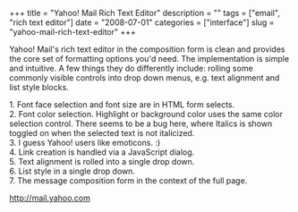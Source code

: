+++
title = "Yahoo! Mail Rich Text Editor"
description = ""
tags = ["email", "rich text editor"]
date = "2008-07-01"
categories = ["interface"]
slug = "yahoo-mail-rich-text-editor"
+++


<p>Yahoo! Mail's rich text editor in the composition form is clean and provides the core set of formatting options you'd need. The implementation is simple and intuitive. A few things they do differently include: rolling some commonly visible controls into drop down menus, e.g. text alignment and list style blocks.</p>
<div id="screens-full" class="clear"><div class="caption">1. Font face selection and font size are in HTML form selects. </div><div class="fullimg clear"><a href="/media/interface/yahoo-mail-rich-text-editor-1.png" class="group" rel="group" title="1. Font face selection and font size are in HTML form selects. "><img src="/media/interface/yahoo-mail-rich-text-editor-1.png" alt="" class="img-responsive"></a></div></div><div id="screens-full" class="clear"><div class="caption">2. Font color selection. Highlight or background color uses the same color selection control. There seems to be a bug here, where Italics is shown toggled on when the selected text is not italicized.</div><div class="fullimg clear"><a href="/media/interface/yahoo-mail-rich-text-editor-2.png" class="group" rel="group" title="2. Font color selection. Highlight or background color uses the same color selection control. There ..."><img src="/media/interface/yahoo-mail-rich-text-editor-2.png" alt="" class="img-responsive"></a></div></div><div id="screens-full" class="clear"><div class="caption">3. I guess Yahoo! users like emoticons. :)</div><div class="fullimg clear"><a href="/media/interface/yahoo-mail-rich-text-editor-3.png" class="group" rel="group" title="3. I guess Yahoo! users like emoticons. :)"><img src="/media/interface/yahoo-mail-rich-text-editor-3.png" alt="" class="img-responsive"></a></div></div><div id="screens-full" class="clear"><div class="caption">4. Link creation is handled via a JavaScript dialog.</div><div class="fullimg clear"><a href="/media/interface/yahoo-mail-rich-text-editor-4.png" class="group" rel="group" title="4. Link creation is handled via a JavaScript dialog."><img src="/media/interface/yahoo-mail-rich-text-editor-4.png" alt="" class="img-responsive"></a></div></div><div id="screens-full" class="clear"><div class="caption">5. Text alignment is rolled into a single drop down.</div><div class="fullimg clear"><a href="/media/interface/yahoo-mail-rich-text-editor-5.png" class="group" rel="group" title="5. Text alignment is rolled into a single drop down."><img src="/media/interface/yahoo-mail-rich-text-editor-5.png" alt="" class="img-responsive"></a></div></div><div id="screens-full" class="clear"><div class="caption">6. List style in a single drop down.</div><div class="fullimg clear"><a href="/media/interface/yahoo-mail-rich-text-editor-6.png" class="group" rel="group" title="6. List style in a single drop down."><img src="/media/interface/yahoo-mail-rich-text-editor-6.png" alt="" class="img-responsive"></a></div></div><div id="screens-full" class="clear"><div class="caption">7. The message composition form in the context of the full page.</div><div class="fullimg clear"><a href="/media/interface/yahoo-mail-rich-text-editor-7.png" class="group" rel="group" title="7. The message composition form in the context of the full page."><img src="/media/interface/yahoo-mail-rich-text-editor-7.png" alt="" class="img-responsive"></a></div></div>        
<p><a href="http://mail.yahoo.com/">http://mail.yahoo.com</a></p>

